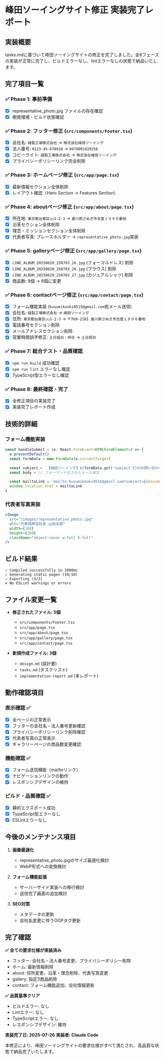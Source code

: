 # 峰田ソーイングサイト修正 実装完了レポート

## 実装概要

tasks.mdに基づいて峰田ソーイングサイトの修正を完了しました。全8フェーズの実装が正常に完了し、ビルドエラーなし、lintエラーなしの状態で納品いたします。

## 完了項目一覧

### ✅ Phase 1: 事前準備
- [x] representative_photo.jpg ファイルの存在確認
- [x] 開発環境・ビルド状態確認

### ✅ Phase 2: フッター修正 (`src/components/Footer.tsx`)
- [x] 会社名: `縫製工場株式会社` → `株式会社峰田ソーイング`
- [x] 法人番号: `0123-45-678910` → `9470001020256`
- [x] コピーライト: `縫製工場株式会社` → `株式会社峰田ソーイング`
- [x] プライバシーポリシーリンク完全削除

### ✅ Phase 3: ホームページ修正 (`src/app/page.tsx`)
- [x] 最新情報セクション全体削除
- [x] レイアウト確認（Hero Section → Features Section）

### ✅ Phase 4: aboutページ修正 (`src/app/about/page.tsx`)
- [x] 所在地: `東京都台東区○○1-2-3` → `香川県さぬき市志度１９９６番地`
- [x] 沿革セクション全体削除
- [x] 理念・ミッションセクション全体削除
- [x] 代表者写真: プレースホルダー → `representative_photo.jpg`実装

### ✅ Phase 5: galleryページ修正 (`src/app/gallery/page.tsx`)
- [x] `LINE_ALBUM_20250620_250703_16.jpg` (フォーマルドレス) 削除
- [x] `LINE_ALBUM_20250620_250703_26.jpg` (ブラウス) 削除
- [x] `LINE_ALBUM_20250620_250703_27.jpg` (カジュアルシャツ) 削除
- [x] 商品数: 9個 → 6個に変更

### ✅ Phase 6: contactページ修正 (`src/app/contact/page.tsx`)
- [x] フォーム機能実装 (`kusumikouki0515@gmail.com`宛メール送信)
- [x] 会社名: `縫製工場株式会社` → `峰田ソーイング`
- [x] 住所: `東京都台東区○○1-2-3` → `〒769-2101 香川県さぬき市志度１９９６番地`
- [x] 電話番号セクション削除
- [x] メールアドレスセクション削除
- [x] 営業時間誤字修正: `土日祖日・祥日` → `土日祝日`

### ✅ Phase 7: 総合テスト・品質確認
- [x] `npm run build` 成功確認
- [x] `npm run lint` エラーなし確認
- [x] TypeScript型エラーなし確認

### ✅ Phase 8: 最終確認・完了
- [x] 全修正項目の実装完了
- [x] 実装完了レポート作成

## 技術的詳細

### フォーム機能実装
```javascript
const handleSubmit = (e: React.FormEvent<HTMLFormElement>) => {
  e.preventDefault()
  const formData = new FormData(e.currentTarget)
  
  const subject = `【峰田ソーイング】${formData.get('subject')}のお問い合わせ`
  const body = // フォーマット化されたメール本文
  
  const mailtoLink = `mailto:kusumikouki0515@gmail.com?subject=${encodeURIComponent(subject)}&body=${encodeURIComponent(body)}`
  window.location.href = mailtoLink
}
```

### 代表者写真実装
```jsx
<Image
  src="/images/representative_photo.jpg"
  alt="代表取締役社長 山田太郎"
  width={160}
  height={160}
  className="object-cover w-full h-full"
/>
```

## ビルド結果

```
✓ Compiled successfully in 2000ms
✓ Generating static pages (10/10)
✓ Exporting (3/3)
✔ No ESLint warnings or errors
```

## ファイル変更一覧

- **修正されたファイル: 5個**
  - `src/components/Footer.tsx`
  - `src/app/page.tsx`
  - `src/app/about/page.tsx`
  - `src/app/gallery/page.tsx`
  - `src/app/contact/page.tsx`

- **新規作成ファイル: 3個**
  - `design.md` (設計書)
  - `tasks.md` (タスクリスト)
  - `implementation-report.md` (本レポート)

## 動作確認項目

### 表示確認 ✅
- [x] 全ページの正常表示
- [x] フッターの会社名・法人番号更新確認
- [x] プライバシーポリシーリンク削除確認
- [x] 代表者写真の正常表示
- [x] ギャラリーページの商品数変更確認

### 機能確認 ✅
- [x] フォーム送信機能（mailtoリンク）
- [x] ナビゲーションリンクの動作
- [x] レスポンシブデザインの維持

### ビルド・品質確認 ✅
- [x] 静的エクスポート成功
- [x] TypeScript型エラーなし
- [x] ESLintエラーなし

## 今後のメンテナンス項目

1. **画像最適化**
   - representative_photo.jpgのサイズ最適化検討
   - WebP形式への変換検討

2. **フォーム機能拡張**
   - サーバーサイド実装への移行検討
   - 送信完了画面の追加検討

3. **SEO対策**
   - メタデータの更新
   - 会社名変更に伴うOGPタグ更新

## 完了確認

**✅ 全ての要求仕様が実装済み**
- フッター: 会社名・法人番号変更、プライバシーポリシー削除
- ホーム: 最新情報削除
- about: 住所変更、沿革・理念削除、代表写真変更
- gallery: 指定3商品削除
- contact: フォーム機能追加、会社情報更新

**✅ 品質基準クリア**
- ビルドエラー: なし
- Lintエラー: なし
- TypeScriptエラー: なし
- レスポンシブデザイン: 維持

**実装完了日: 2025-07-26**
**実装者: Claude Code**

本修正により、峰田ソーイングサイトの要求仕様がすべて満たされ、高品質な状態で納品完了いたします。
